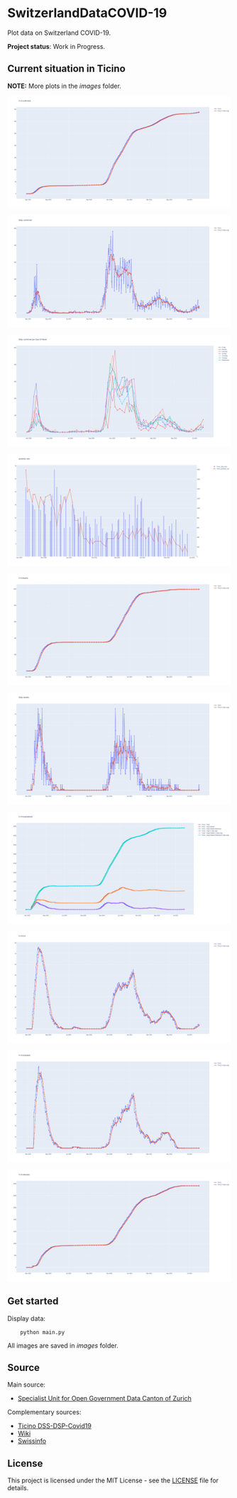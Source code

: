 # SwitzerlandDataCOVID-19

Plot data on Switzerland COVID-19.

**Project status**: Work in Progress.


## Current situation in Ticino

**NOTE:** More plots in the _images_ folder.

![Confirmed](images/OpenZH%23_of_confirmed.png)

![Daily Confirmed](images/OpenZHDaily_confirmed.png)

![Daily Confirmed per Day Of Week](images/OpenZHDaily_confirmed_per_Day_Of_Week.png)

![Positivity Rate](images/OpenZHpositivity_rate.png)

![Deaths](images/OpenZH%23_of_deaths.png)

![Deaths](images/OpenZHDaily_deaths.png)

![Hospitalized](images/OpenZH%23_of_hospitalized.png)

![ICU](images/OpenZH%23_of_ICU.png)

![Intubated](images/OpenZH%23_of_intubated.png)

![Released](images/OpenZH%23_of_released.png)



## Get started

Display data:

```
    python main.py
```

All images are saved in _images_ folder.

## Source

Main source:
* [Specialist Unit for Open Government Data Canton of Zurich](https://github.com/openZH/covid_19)

Complementary sources:
* [Ticino DSS-DSP-Covid19](https://www4.ti.ch/dss/dsp/covid19/home/)
* [Wiki](https://en.wikipedia.org/wiki/2020_coronavirus_outbreak_in_Switzerland)
* [Swissinfo](https://www.swissinfo.ch/ita/epidemia_coronavirus--la-situazione-in-svizzera/45590960)


## License
This project is licensed under the MIT License - see the [LICENSE](LICENSE.md) file for details.
